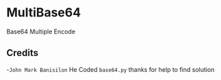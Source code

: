 # MultiBase64
Base64 Multiple Encode

## Credits
-`John Mark Banisilon` He Coded `base64.py` thanks for help to find solution



